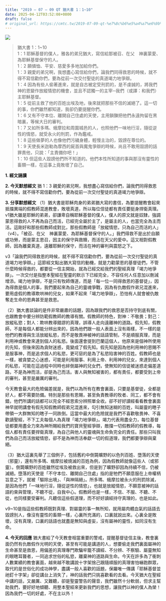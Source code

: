 ```yaml
---
title: "2019 – 07 – 09 QT 猶大書 1：1~10"
date: 2025-04-12T03:52:08+0800
draft: false
# original_url: https://cmtc.tw/2019-07-09-qt-%e7%8c%b6%e5%a4%a7%e6%9b%b8-1%ef%bc%9a110
---
```


![](/images/qt.jpg)
> 猶大書 1：1\~10  
> 1：1 耶穌基督的僕人，雅各的弟兄猶大，寫信給那被召、在父　神裏蒙愛、為耶穌基督保守的人。  
> 1：2 願憐恤、平安、慈愛多多地加給你們。  
> 1：3 親愛的弟兄啊，我想盡心寫信給你們，論我們同得救恩的時候，就不得不寫信勸你們，要為從前一次交付聖徒的真道竭力地爭辯。  
> 1：4 因為有些人偷著進來，就是自古被定受刑罰的，是不虔誠的，將我們　神的恩變作放縱情慾的機會，並且不認獨一的主宰─我們（或譯：和我們）主耶穌基督。  
> 1：5 從前主救了他的百姓出埃及地，後來就把那些不信的滅絕了。這一切的事，你們雖然都知道，我卻仍要提醒你們。  
> 1：6 又有不守本位、離開自己住處的天使，主用鎖鍊把他們永遠拘留在黑暗裏，等候大日的審判。  
> 1：7 又如所多瑪、蛾摩拉和周圍城邑的人，也照他們一味地行淫，隨從逆性的情慾，就受永火的刑罰，作為鑑戒。  
> 1：8 這些做夢的人也像他們污穢身體，輕慢主治的，毀謗在尊位的。  
> 1：9 天使長米迦勒為摩西的屍首與魔鬼爭辯的時候，尚且不敢用毀謗的話罪責他，只說：「主責備你吧！」  
> 1：10 但這些人毀謗他們所不知道的。他們本性所知道的事與那沒有靈性的畜類一樣，在這事上竟敗壞了自己。

**1. 經文誦讀**

**2.  今天默想經文**
猶 1：3 親愛的弟兄啊，我想盡心寫信給你們，論我們同得救恩的時候，就不得不寫信勸你們，要為從前一次交付聖徒的真道竭力地爭辯。

**3. 分享默想經文**
（1）猶大書是耶穌肉身的弟弟猶大寫的書信，為要提醒教會起來抵擋異端的假教師混進教會，敗壞真道，所以每位信徒都有責任要挺身捍衛真理。v1猶大雖是耶穌的弟弟，卻謙卑自稱耶穌基督的僕人，僕人的原文就是奴隸，強調蒙恩得救的人不再為自己而活，已經完全屬於主了，是屬主的人，也當完全為主而活。這剛好和那些假教師成對比，那些假教師是「放縱情慾，只為自己而活的人」（v4）。「被召、在父　神裏蒙愛、為耶穌基督保守的人。」我們得救不是出於自願或功勞，而是蒙主恩召，因主的保守與救贖，而活在天父的愛中。這又相對假教師，因為離棄真道，遠離耶穌的保守，而活在神的審判與震怒之下。

v3「論我們同得救恩的時候，就不得不寫信勸你們，要為從前一次交付聖徒的真道竭力地爭辯。」這節經文點出猶大寫信的動機，就是力勸蒙恩的基督徒們，不管什麼時候得救的，都要從一信主開始，就為已經交給我們的聖經真理「竭力地爭辯」。一次交付是指整本聖經在聖靈的默示下已經完全，不容任何人任意加以刪減增添。竭力地爭辯，不是只有牧師傳道，而是「每一位一同得救恩的基督徒」，因為得救是個人的事，我們要起來為自己的靈魂爭戰，因為有仇敵假作弟兄混進來，要用虛假的教導欺哄神的兒女，如果不起來「竭力地爭辯」，恐怕有人就會被仇敵奪走生命的恩典甚至是救恩。

（2）猶大書談論的是件非常嚴肅的話題，因為跟我們的救恩是否持守到底有關，也跟教會中要分辨防範假教師的教導有關。假教師的特色，對神：不敬畏；對己：放縱私慾；對人：欺哄教導錯謬的真理，誤導人走向遠離神的道路。假先知，假教師，不是每個人都能分辨出來的，因為他們跟一般人表面上沒有兩樣，不一樣的是他們的教導與生活放縱私慾，而不是敬畏神被神的話語管制，不是順服真理，而是利用神或教會來達到個人的私慾。後面還會提到巴蘭這個人，他原來是個神所使用的先知，但後來因為貪財迷惑，竟變成了假先知。假先知是因為他利用神的恩賜不是服事神，而是追求個人的私慾，更可惡的是為了私慾陷害神的百姓。假教師也是一樣，被貪婪之心迷惑，可能是利用服事、利用上帝、利用神的兒女，來達到個人的私慾，可能在這過程中同時也絆倒屬神的兒女們，使無知的信徒被迷惑走偏差道路，不是為神而活，卻是為己而活。害人與無知被害的，都有責任，都要受到上帝的審判，甚至是嚴厲的審判。

今天教會最大的危險偏差就是，我們以為所有在教會裏面，只要是基督徒，全都是好人，都不需要防備。特別是那些有恩賜，甚至負責教導的牧者、同工，都不會有錯，他們所講的話都可以完全不經思索分辨照單全收。卻不好好讀經看看教會裏面神早就明講會有假先知假教師假弟兄混進來，勾引無知迷糊的百姓，叫屬靈的瞎子帶領一大群無知的瞎子一同跌倒。這當中最大的危險就是我們不喜歡敬畏神、不喜歡讀聖經，不下工夫每個人為真理「竭力地爭辯」。竭力代表用盡全力，每位基督徒都要用盡全力來為神所賜給我們的寶貝聖經爭辯，敵擋一切假教師的假教導，每個人都有責任要捍衛真理，為自己與他人的靈魂與生命負完全的責任。那些只叫我們為自己而活放縱情慾，卻不是為神而活奉獻一切的假道理，我們都要爭辯與棄絕。

（3）猶大這裏先舉了三個例子，包括舊約中倒斃曠野的以色列百姓、墮落的天使（邪靈），還有所多瑪、蛾摩拉被燒滅的百姓為例，因為假教師就像這些人（或邪靈）。倒斃曠野的百姓雖然從埃及被救出來，但是到了曠野卻因為持續不信，仍被滅絕。墮落的天使是「不守本位、離開自己住處」指的是牠們不願意服在上帝權柄旨意之下，就被「驅除出境」、「與神隔絕」。所多瑪、蛾摩拉被永火的刑罰除滅，是因為他們「一味地行淫，隨從逆性的情慾」，也就是放縱情慾，不願意被神的話語約束與管理，不聽不從，自我中心。假教師也是一樣，不信、不服、不聽、不從，也同樣要受審判。凡聽信這些假道理，而不好好讀經持守真理的，也是如此。

v9\~10是指這些假教師既對真理、對屬靈的事一無所知，就用屬肉體血氣的話語去毀謗別人，像沒有靈性的畜類一樣，心裏所充滿的，口裏就說出來。心裏全是敗壞，沒有真理，口裏的話語也就盡是無知與虛妄，沒有屬神的靈性，如同沒有生命。

**4. 今天的回應**
猶大書給了今天教會相當重要的警戒，提醒基督徒信主後，教會裏面仍然有仇敵假作光明的天使，甚至有可能是講道的人，想要偷走我們裏面屬神的生命甚至是救恩，用偏差的真理專門欺騙牢籠不讀經、不分辨、不察驗、屬靈無知的眼瞎耳聾者，一同追求世俗的私慾，離棄神的道路與生命。今天在許多為了衝刺人數業績的教會裏面，越來越不敢講說十字架捨己跟隨順服的真理害怕嚇跑群眾，取代的是世俗化的成功神學，盡講一般人喜歡的話題，保羅唯一傳講「耶穌基督並祂釘十字架」卻從講台上消失了，神的話我們只挑喜歡看的去看。今天猶大在聖經中講的話，又嚴厲、又難聽，卻是聖靈警告的聲音，我們雖然十分軟弱，但求主幫助我們，要好好地傾聽、用整本聖經來更新我們的思想，讓我們以神的僕人為榮！因為我們一切的好處，不在主以外！
